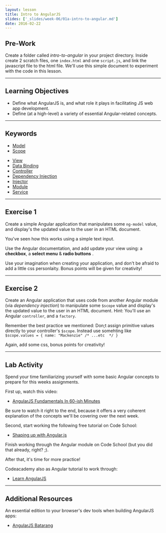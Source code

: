 ```yaml
---
layout: lesson
title: Intro to AngularJS
slides: ['_slides/week-06/01a-intro-to-angular.md']
date: 2016-02-22
---
```


## Pre-Work

Create a folder called *intro-to-angular* in your project directory.
Inside create 2 scratch files, one `index.html` and one `script.js`, and link the javascript file to the html file. 
We'll use this simple document to experiment with the code in this lesson.

---

## Learning Objectives

- Define what AngularJS is, and what role it plays in facilitating JS web app development.
- Define (at a high-level) a variety of essential Angular-related concepts.

---

## Keywords

<!-- - [Template](https://docs.angularjs.org/guide/concepts#template) -->
<!-- - [Directives](https://docs.angularjs.org/guide/concepts#directive) -->
- [Model](https://docs.angularjs.org/guide/concepts#model)
- [Scope](https://docs.angularjs.org/guide/concepts#scope)
<!-- - [Expressions](https://docs.angularjs.org/guide/concepts#expression) -->
<!-- - [Compiler](https://docs.angularjs.org/guide/concepts#compiler) -->
<!-- - [Filter](https://docs.angularjs.org/guide/concepts#filter) -->
- [View](https://docs.angularjs.org/guide/concepts#view)
- [Data Binding](https://docs.angularjs.org/guide/concepts#databinding)
- [Controller](https://docs.angularjs.org/guide/concepts#controller)
- [Dependency Injection](https://docs.angularjs.org/guide/concepts#di)
- [Injector](https://docs.angularjs.org/guide/concepts#injector)
- [Module](https://docs.angularjs.org/guide/concepts#module)
- [Service](https://docs.angularjs.org/guide/concepts#service)

---

## Exercise 1

Create a simple Angular application that manipulates some `ng-model` value, and display's the updated value to the user in an HTML document.

You've seen how this works using a simple text input. 

Use the Angular documentation, and add update your view using: a **checkbox**, a **select menu** & **radio buttons** .

Use your imagination when creating your application, and don't be afraid to add a little css personlaity. Bonus points will be given for creativity!

---

## Exercise 2

Create an Angular application that uses code from another Angular module (via *dependency injection*) to manipulate some `$scope` value and display's the updated value to the user in an HTML document. Hint: You'll use an Angular `controller`, and a `factory`.

Remember the best practice we mentioned: Don;t assign primitive values directly to your controller's `$scope`. 
Instead use somehting like `$scope.values = { name: "Mackenzie" /* ...etc  */ }`

Again, add some css, bonus points for creativity!

---

## Lab Activity

Spend your time familiarizing yourself with some basic Angular concepts to prepare for this weeks assignments.

First up, watch this video:

- [AngularJS Fundamentals In 60-ish Minutes](https://www.youtube.com/watch?v=i9MHigUZKEM)

Be sure to watch it right to the end, because it offers a very coherent explanation of the concepts we'll be covering over the next week.

Second, start working the following free tutorial on Code School:

- [Shaping up with Angular.js](https://www.codeschool.com/courses/shaping-up-with-angular-js)

Finish working through the Angular module on Code School (but you did that already, right? ;).

After that, it's time for more practice!

Codeacademy also as Angular tutorial to work through:

- [Learn AngularJS](https://www.codecademy.com/en/courses/learn-angularjs)

---

## Additional Resources

An essential edition to your browser's dev tools when building AngularJS apps:

- [AngularJS Batarang](https://chrome.google.com/webstore/detail/angularjs-batarang/ighdmehidhipcmcojjgiloacoafjmpfk?hl=en)
